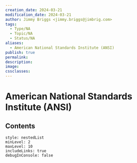 ```yaml
---
creation_date: 2024-03-21
modification_date: 2024-03-21
author: Jimmy Briggs <jimmy.briggs@jimbrig.com>
tags:
  - Type/NA
  - Topic/NA
  - Status/NA
aliases:
  - American National Standards Institute (ANSI)
publish: true
permalink:
description:
image:
cssclasses:
---
```



# American National Standards Institute (ANSI)

## Contents

```table-of-contents
style: nestedList
minLevel: 2
maxLevel: 10
includeLinks: true
debugInConsole: false
```

